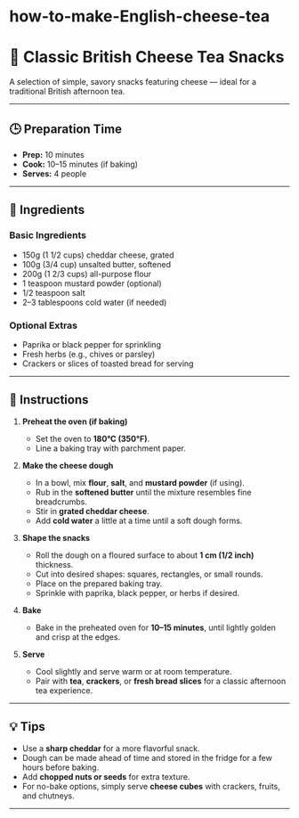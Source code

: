 # how-to-make-English-cheese-tea
# 🧀 Classic British Cheese Tea Snacks

A selection of simple, savory snacks featuring cheese — ideal for a traditional British afternoon tea.

---

## 🕒 Preparation Time
- **Prep:** 10 minutes  
- **Cook:** 10–15 minutes (if baking)  
- **Serves:** 4 people  

---

## 🧂 Ingredients

### Basic Ingredients
- 150g (1 1/2 cups) cheddar cheese, grated  
- 100g (3/4 cup) unsalted butter, softened  
- 200g (1 2/3 cups) all-purpose flour  
- 1 teaspoon mustard powder (optional)  
- 1/2 teaspoon salt  
- 2–3 tablespoons cold water (if needed)  

### Optional Extras
- Paprika or black pepper for sprinkling  
- Fresh herbs (e.g., chives or parsley)  
- Crackers or slices of toasted bread for serving  

---

## 🔪 Instructions

1. **Preheat the oven (if baking)**  
   - Set the oven to **180°C (350°F)**.  
   - Line a baking tray with parchment paper.

2. **Make the cheese dough**  
   - In a bowl, mix **flour**, **salt**, and **mustard powder** (if using).  
   - Rub in the **softened butter** until the mixture resembles fine breadcrumbs.  
   - Stir in **grated cheddar cheese**.  
   - Add **cold water** a little at a time until a soft dough forms.

3. **Shape the snacks**  
   - Roll the dough on a floured surface to about **1 cm (1/2 inch)** thickness.  
   - Cut into desired shapes: squares, rectangles, or small rounds.  
   - Place on the prepared baking tray.  
   - Sprinkle with paprika, black pepper, or herbs if desired.

4. **Bake**  
   - Bake in the preheated oven for **10–15 minutes**, until lightly golden and crisp at the edges.

5. **Serve**  
   - Cool slightly and serve warm or at room temperature.  
   - Pair with **tea**, **crackers**, or **fresh bread slices** for a classic afternoon tea experience.

---

## 💡 Tips
- Use a **sharp cheddar** for a more flavorful snack.  
- Dough can be made ahead of time and stored in the fridge for a few hours before baking.  
- Add **chopped nuts or seeds** for extra texture.  
- For no-bake options, simply serve **cheese cubes** with crackers, fruits, and chutneys.  

---
